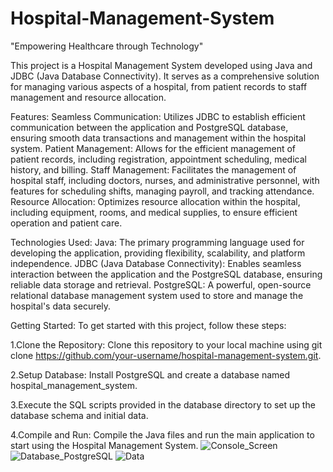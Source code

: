 # Hospital-Management-System

"Empowering Healthcare through Technology"

This project is a Hospital Management System developed using Java and JDBC (Java Database Connectivity). It serves as a comprehensive solution for managing various aspects of a hospital, from patient records to staff management and resource allocation.

Features:
Seamless Communication: Utilizes JDBC to establish efficient communication between the application and PostgreSQL database, ensuring smooth data transactions and management within the hospital system.
Patient Management: Allows for the efficient management of patient records, including registration, appointment scheduling, medical history, and billing.
Staff Management: Facilitates the management of hospital staff, including doctors, nurses, and administrative personnel, with features for scheduling shifts, managing payroll, and tracking attendance.
Resource Allocation: Optimizes resource allocation within the hospital, including equipment, rooms, and medical supplies, to ensure efficient operation and patient care.

Technologies Used:
Java: The primary programming language used for developing the application, providing flexibility, scalability, and platform independence.
JDBC (Java Database Connectivity): Enables seamless interaction between the application and the PostgreSQL database, ensuring reliable data storage and retrieval.
PostgreSQL: A powerful, open-source relational database management system used to store and manage the hospital's data securely.

Getting Started:
To get started with this project, follow these steps:

1.Clone the Repository: Clone this repository to your local machine using git clone https://github.com/your-username/hospital-management-system.git.

2.Setup Database: Install PostgreSQL and create a database named hospital_management_system.

3.Execute the SQL scripts provided in the database directory to set up the database schema and initial data.

4.Compile and Run: Compile the Java files and run the main application to start using the Hospital Management System.
![Console_Screen](https://github.com/user-attachments/assets/ed93eda8-7751-4d62-9857-b71288303c6c)
![Database_PostgreSQL](https://github.com/user-attachments/assets/23d486c0-88d3-418e-84c1-a2428d5ae6dc)
![Data](https://github.com/user-attachments/assets/9b0a8804-d958-4f37-b5c9-ea7959e4ae7f)

